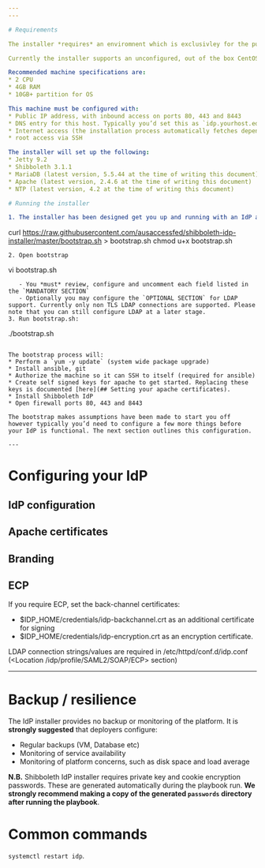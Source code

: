 ```yaml
---
---

# Requirements

The installer *requires* an enviromnent which is exclusivley for the purpose of running the Shibboleth IdP. Installations that fail to adhere to this requirement are unsupported. The installer provides full management of the machine and its components. Typically this environment would be managed as a virtual machine.

Currently the installer supports an unconfigured, out of the box CentOS 7 installation only.

Recommended machine specifications are:
* 2 CPU
* 4GB RAM
* 10GB+ partition for OS

This machine must be configured with:
* Public IP address, with inbound access on ports 80, 443 and 8443
* DNS entry for this host. Typically you’d set this as `idp.yourhost.edu`
* Internet access (the installation process automatically fetches dependencies over HTTP / HTTPS)
* root access via SSH

The installer will set up the following:
* Jetty 9.2
* Shibboleth 3.1.1
* MariaDB (latest version, 5.5.44 at the time of writing this document)
* Apache (latest version, 2.4.6 at the time of writing this document)
* NTP (latest version, 4.2 at the time of writing this document)

# Running the installer

1. The installer has been designed get you up and running with an IdP as rapidly as possible. To get started, run the following commands from your target machine (as root):
```
curl https://raw.githubusercontent.com/ausaccessfed/shibboleth-idp-installer/master/bootstrap.sh > bootstrap.sh
chmod u+x bootstrap.sh
```
2. Open bootstrap
```
vi bootstrap.sh
```
   - You *must* review, configure and uncomment each field listed in the `MANDATORY SECTION`
   - Optionally you may configure the `OPTIONAL SECTION` for LDAP support. Currently only non TLS LDAP connections are supported. Please note that you can still configure LDAP at a later stage.
3. Run bootstrap.sh:
```
./bootstrap.sh
```

The bootstrap process will:
* Perform a `yum -y update` (system wide package upgrade)
* Install ansible, git
* Authorize the machine so it can SSH to itself (required for ansible)
* Create self signed keys for apache to get started. Replacing these keys is documented [here](## Setting your apache certificates).
* Install Shibboleth IdP
* Open firewall ports 80, 443 and 8443

The bootstrap makes assumptions have been made to start you off however typically you’d need to configure a few more things before your IdP is functional. The next section outlines this configuration.

---
```


# Configuring your IdP

## IdP configuration

## Apache certificates

## Branding

## ECP

If you require ECP, set the back-channel certificates:
- $IDP_HOME/credentials/idp-backchannel.crt as an additional certificate for signing
- $IDP_HOME/credentials/idp-encryption.crt as an encryption certificate.

LDAP connection strings/values are required in /etc/httpd/conf.d/idp.conf (<Location /idp/profile/SAML2/SOAP/ECP> section)


---

# Backup / resilience

The IdP installer provides no backup or monitoring of the platform. It is **strongly suggested** that deployers configure:
* Regular backups (VM, Database etc)
* Monitoring of service availability
* Monitoring of platform concerns, such as disk space and load average

**N.B.** Shibboleth IdP installer requires private key and cookie encryption passwords. These are generated automatically during the playbook run. **We strongly recommend making a copy of the generated `passwords` directory after running the playbook**.

# Common commands
`systemctl restart idp`.

